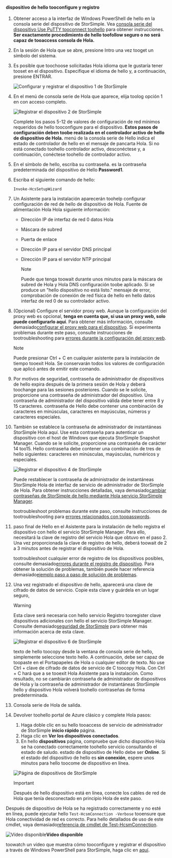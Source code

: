 <!--author=alkohli last changed: 12/01/15-->


#### <a name="tooconfigure-and-register-hello-device"></a>dispositivo de hello tooconfigure y registro
1. Obtener acceso a la interfaz de Windows PowerShell de hello en la consola serie del dispositivo de StorSimple. Vea [consola serie del dispositivo Use PuTTY tooconnect toohello](#use-putty-to-connect-to-the-device-serial-console) para obtener instrucciones. **Ser exactamente procedimiento de hello toofollow seguro o no será capaz de tooaccess consola de Hola.**
2. En la sesión de Hola que se abre, presione Intro una vez tooget un símbolo del sistema. 
3. Es posible que toochoose solicitadas Hola idioma que le gustaría tener tooset en el dispositivo. Especifique el idioma de hello y, a continuación, presione ENTRAR. 
   
    ![Configurar y registrar el dispositivo 1 de StorSimple](./media/storsimple-configure-and-register-device/HCS_RegisterYourDevice1-include.png)
4. En el menú de consola serie de Hola que aparece, elija toolog opción 1 en con acceso completo. 
   
    ![Registrar el dispositivo 2 de StorSimple](./media/storsimple-configure-and-register-device/HCS_RegisterYourDevice2-include.png)
   
     Complete los pasos 5-12 de valores de configuración de red mínimos requeridos de hello tooconfigure para el dispositivo. **Estos pasos de configuración deben toobe realizada en el controlador activo de hello de dispositivo de Hola.** menú de la consola serie de Hello indica el estado de controlador de hello en el mensaje de pancarta Hola. Si no está conectado toohello controlador activo, desconéctese y, a continuación, conéctese toohello de controlador activo.
5. En el símbolo de hello, escriba su contraseña. es la contraseña predeterminada del dispositivo de Hello **Password1**.
6. Escriba el siguiente comando de hello:
   
     `Invoke-HcsSetupWizard` 
7. Un Asistente para la instalación aparecerán toohelp configurar configuración de red de hello de dispositivo de Hola. Fuente de alimentación Hola Hola siguiente información: 
   
   * Dirección IP de interfaz de red 0 datos Hola
   * Máscara de subred
   * Puerta de enlace
   * Dirección IP para el servidor DNS principal
   * Dirección IP para el servidor NTP principal
     
     > [!NOTE]
     > Puede que tenga toowait durante unos minutos para la máscara de subred de Hola y Hola DNS configuración toobe aplicado. Si se produce un "hello dispositivo no está listo." mensaje de error, comprobación de conexión de red física de hello en hello datos interfaz de red 0 de su controlador activo.
     > 
     > 
8. (Opcional) Configure el servidor proxy web. Aunque la configuración del proxy web es opcional, **tenga en cuenta que, si usa un proxy web, solo puede configurarlo aquí**. Para obtener más información, consulte demasiado[configurar el proxy web para el dispositivo](../articles/storsimple/storsimple-configure-web-proxy.md). Si experimenta problemas durante este paso, consulte instrucciones de tootroubleshooting para [errores durante la configuración del proxy web](../articles/storsimple/storsimple-troubleshoot-deployment.md#errors-during-the-optional-web-proxy-settings).

     > [!NOTE]
     > Puede presionar Ctrl + C en cualquier asistente para la instalación de tiempo tooexit Hola. Se conservarán todos los valores de configuración que aplicó antes de emitir este comando.

1. Por motivos de seguridad, contraseña de administrador de dispositivos de hello expira después de la primera sesión de Hola y deberá toochange para las sesiones posteriores. Cuando se le solicite, proporcione una contraseña de administrador del dispositivo. Una contraseña de administrador del dispositivo válida debe tener entre 8 y 15 caracteres. contraseña de Hello debe contener una combinación de caracteres en minúsculas, caracteres en mayúsculas, números y caracteres especiales.
2. También se establece la contraseña de administrador de instantáneas StorSimple Hola aquí. Use esta contraseña para autenticar un dispositivo con el host de Windows que ejecuta StorSimple Snapshot Manager. Cuando se le solicite, proporcione una contraseña de carácter 14 too15. Hello contraseña debe contener una combinación de tres de hello siguientes: caracteres en minúsculas, mayúsculas, numéricos y especiales. 
   
   ![Registrar el dispositivo 4 de StorSimple](./media/storsimple-configure-and-register-device/HCS_RegisterYourDevice4-include.png)
   
   Puede restablecer la contraseña de administrador de instantáneas StorSimple Hola de interfaz de servicio de administrador de StorSimple de Hola. Para obtener instrucciones detalladas, vaya demasiado[cambiar contraseñas de StorSimple de hello mediante Hola servicio StorSimple Manager](../articles/storsimple/storsimple-change-passwords.md).
   
   tootroubleshoot problemas durante este paso, consulte instrucciones de tootroubleshooting para [errores relacionados con toopasswords](../articles/storsimple/storsimple-troubleshoot-deployment.md#errors-related-to-device-administrator-and-storsimple-snapshot-manager-passwords).
3. paso final de Hello en el Asistente para la instalación de hello registra el dispositivo con hello el servicio StorSimple Manager. Para ello, necesitará la clave de registro del servicio Hola que obtuvo en el paso 2. Una vez proporcionada la clave de registro de hello, deberá toowait de 2 a 3 minutos antes de registrar el dispositivo de Hola.
   
   tootroubleshoot cualquier error de registro de los dispositivos posibles, consulte demasiado[errores durante el registro de dispositivo](../articles/storsimple/storsimple-troubleshoot-deployment.md#errors-during-device-registration). Para obtener la solución de problemas, también puede hacer referencia demasiado[ejemplo paso a paso de solución de problemas](../articles/storsimple/storsimple-troubleshoot-deployment.md#step-by-step-storsimple-troubleshooting-example).
4. Una vez registrado el dispositivo de hello, aparecerá una clave de cifrado de datos de servicio. Copie esta clave y guárdela en un lugar seguro,
   
   > [!WARNING]
   > Esta clave será necesaria con hello servicio Registro tooregister clave dispositivos adicionales con hello el servicio StorSimple Manager. Consulte demasiado[seguridad de StorSimple](../articles/storsimple/storsimple-security.md) para obtener más información acerca de esta clave.
   > 
   > 
   
    ![Registrar el dispositivo 6 de StorSimple](./media/storsimple-configure-and-register-device/HCS_RegisterYourDevice6-include.png)
   
    texto de hello toocopy desde la ventana de consola serie de hello, simplemente seleccione texto hello. A continuación, debe ser capaz de toopaste en el Portapapeles de Hola o cualquier editor de texto. No use Ctrl + clave de cifrado de datos de servicio de C toocopy Hola. Con Ctrl + C hará que a se tooexit Hola Asistente para la instalación. Como resultado, no se cambiarán contraseña de administrador de dispositivos de Hola y la contraseña de administrador de instantáneas StorSimple hello y dispositivo Hola volverá toohello contraseñas de forma predeterminada.
5. Consola serie de Hola de salida.
6. Devolver toohello portal de Azure clásico y complete Hola pasos:
   
   1. Haga doble clic en su hello tooaccess de servicio de administrador de StorSimple **inicio rápido** página.
   2. Haga clic en **Ver los dispositivos conectados**.
   3. En hello **dispositivos** página, compruebe que dicho dispositivo Hola se ha conectado correctamente toohello servicio consultando el estado de saludo. estado de dispositivo de Hello debe ser **Online**. Si el estado del dispositivo de hello es **sin conexión**, espere unos minutos para hello toocome de dispositivo en línea.
   
   ![Página de dispositivos de StorSimple](./media/storsimple-configure-and-register-device/HCS_DevicesPageM-include.png) 
   
   > [!IMPORTANT]
   > Después de hello dispositivo está en línea, conecte los cables de red de Hola que tenía desconectado en principio Hola de este paso.
   > 
   > 

Después de dispositivo de Hola se ha registrado correctamente y no esté en línea, puede ejecutar hello `Test-HcsmConnection -Verbose` tooensure que Hola conectividad de red es correcto. Para hello detallados de uso de este cmdlet, vaya demasiado[referencia de cmdlet de Test-HcsmConnection](https://technet.microsoft.com/library/dn715782.aspx).

![Vídeo disponible](./media/storsimple-configure-and-register-device/Video_icon.png)**Vídeo disponible**

toowatch un vídeo que muestra cómo tooconfigure y registrar el dispositivo a través de Windows PowerShell para StorSimple, haga clic en [aquí](https://azure.microsoft.com/documentation/videos/initialize-the-storsimple-appliance/).

